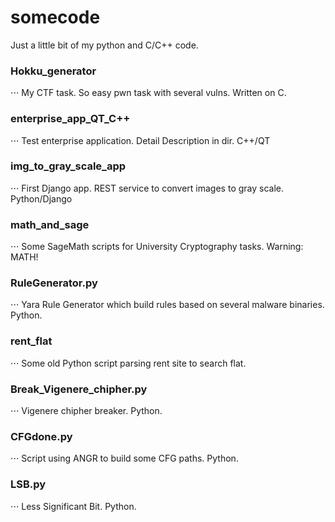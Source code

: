 # somecode
Just a little bit of my python and C/C++ code.
### Hokku_generator
⋅⋅⋅ My CTF task. So easy pwn task with several vulns. Written on C.
### enterprise_app_QT_C++
⋅⋅⋅ Test enterprise application. Detail Description in dir. C++/QT
### img_to_gray_scale_app
⋅⋅⋅ First Django app. REST service to convert images to gray scale. Python/Django
### math_and_sage
⋅⋅⋅ Some SageMath scripts for University Cryptography tasks. Warning: MATH!
### RuleGenerator.py
⋅⋅⋅ Yara Rule Generator which build rules based on several malware binaries. Python.
### rent_flat
⋅⋅⋅ Some old Python script parsing rent site to search flat.
### Break_Vigenere_chipher.py
⋅⋅⋅ Vigenere chipher breaker. Python.
### CFGdone.py
⋅⋅⋅ Script using ANGR to build some CFG paths. Python.
### LSB.py
⋅⋅⋅ Less Significant Bit. Python.
